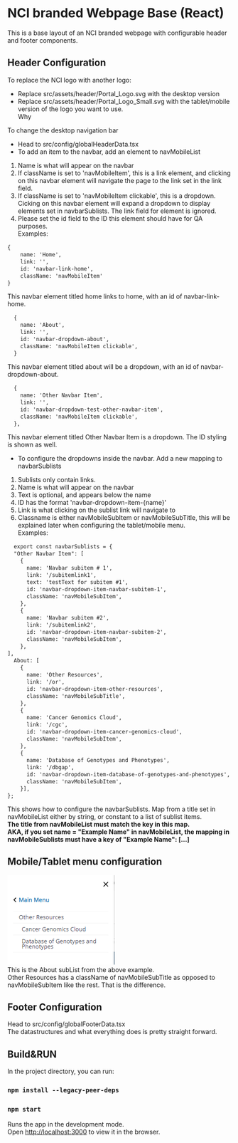 # NCI branded Webpage Base (React)

This is a base layout of an NCI branded webpage with configurable header and footer components.

## Header Configuration
To replace the NCI logo with another logo: 
- Replace src/assets/header/Portal_Logo.svg with the desktop version
- Replace src/assets/header/Portal_Logo_Small.svg with the tablet/mobile version of the logo you want to use.\
Why

To change the desktop navigation bar 
- Head to src/config/globalHeaderData.tsx
- To add an item to the navbar, add an element to navMobileList
1. Name is what will appear on the navbar
2. If className is set to 'navMobileItem', this is a link element, and clicking on this navbar element will navigate the page to the link set in the link field.
3. If className is set to 'navMobileItem clickable', this is a dropdown. Cicking on this navbar element will expand a dropdown to display elements set in navbarSublists. The link field for element is ignored.
4. Please set the id field to the ID this element should have for QA purposes.\
Examples:
~~~~
{
    name: 'Home',
    link: '',
    id: 'navbar-link-home',
    className: 'navMobileItem'
}
~~~~
This navbar element titled home links to home, with an id of navbar-link-home.
~~~~
  {
    name: 'About',
    link: '',
    id: 'navbar-dropdown-about',
    className: 'navMobileItem clickable',
  }
~~~~
This navbar element titled about will be a dropdown, with an id of navbar-dropdown-about.
~~~~
  {
    name: 'Other Navbar Item',
    link: '',
    id: 'navbar-dropdown-test-other-navbar-item',
    className: 'navMobileItem clickable',
  },
~~~~
This navbar element titled Other Navbar Item is a dropdown. The ID styling is shown as well.

- To configure the dropdowns inside the navbar. Add a new mapping to navbarSublists
1. Sublists only contain links.
2. Name is what will appear on the navbar
3. Text is optional, and appears below the name
4. ID has the format 'navbar-dropdown-item-{name}'
5. Link is what clicking on the sublist link will navigate to
6. Classname is either navMobileSubItem or navMobileSubTitle, this will be explained later when configuring the tablet/mobile menu. \
Examples:
~~~~
  export const navbarSublists = {
  "Other Navbar Item": [
    {
      name: 'Navbar subitem # 1',
      link: '/subitemlink1',
      text: 'testText for subitem #1',
      id: 'navbar-dropdown-item-navbar-subitem-1',
      className: 'navMobileSubItem',
    },
    {
      name: 'Navbar subitem #2',
      link: '/subitemlink2',
      id: 'navbar-dropdown-item-navbar-subitem-2',
      className: 'navMobileSubItem',
    },
],
  About: [
    {
      name: 'Other Resources',
      link: '/or',
      id: 'navbar-dropdown-item-other-resources',
      className: 'navMobileSubTitle',
    },
    {
      name: 'Cancer Genomics Cloud',
      link: '/cgc',
      id: 'navbar-dropdown-item-cancer-genomics-cloud',
      className: 'navMobileSubItem',
    },
    {
      name: 'Database of Genotypes and Phenotypes',
      link: '/dbgap',
      id: 'navbar-dropdown-item-database-of-genotypes-and-phenotypes',
      className: 'navMobileSubItem',
    }],
};
~~~~
This shows how to configure the navbarSublists. Map from a title set in navMobileList either by string, or constant to a list of sublist items.\
**The title from navMobileList must match the key in this map.\
AKA, if you set name = "Example Name" in navMobileList, the mapping in navMobileSublists must have a key of "Example Name": [...]**

## Mobile/Tablet menu configuration
![mobile example](/mobileExample.png "Title")\
This is the About subList from the above example.\
Other Resources has a className of navMobileSubTitle as opposed to navMobileSubItem like the rest. That is the difference.


## Footer Configuration
Head to src/config/globalFooterData.tsx\
The datastructures and what everything does is pretty straight forward.





## Build&RUN

In the project directory, you can run:

### `npm install --legacy-peer-deps`

### `npm start`

Runs the app in the development mode.\
Open [http://localhost:3000](http://localhost:3000) to view it in the browser.

